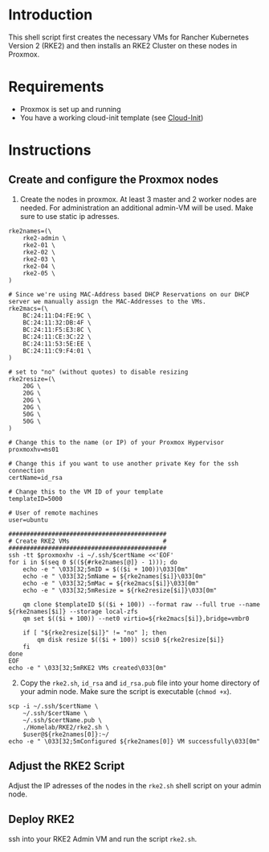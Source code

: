 # Introduction
This shell script first creates the necessary VMs for Rancher Kubernetes Version 2 (RKE2) and then installs an RKE2 Cluster on these nodes in Proxmox.

# Requirements
- Proxmox is set up and running
- You have a working cloud-init template (see [Cloud-Init](../Cloud-Init/Readme.md))

# Instructions
## Create and configure the Proxmox nodes
1. Create the nodes in proxmox. At least 3 master and 2 worker nodes are needed. For administration an additional admin-VM will be used. Make sure to use static ip adresses.
```shell
rke2names=(\
    rke2-admin \
    rke2-01 \
    rke2-02 \
    rke2-03 \
    rke2-04 \
    rke2-05 \
)

# Since we're using MAC-Address based DHCP Reservations on our DHCP server we manually assign the MAC-Addresses to the VMs.
rke2macs=(\
    BC:24:11:D4:FE:9C \
    BC:24:11:32:DB:4F \
    BC:24:11:F5:E3:8C \
    BC:24:11:CE:3C:22 \
    BC:24:11:53:5E:EE \
    BC:24:11:C9:F4:01 \
)

# set to "no" (without quotes) to disable resizing
rke2resize=(\
    20G \
    20G \
    20G \
    20G \
    50G \
    50G \
)

# Change this to the name (or IP) of your Proxmox Hypervisor
proxmoxhv=ms01

# Change this if you want to use another private Key for the ssh connection 
certName=id_rsa

# Change this to the VM ID of your template
templateID=5000

# User of remote machines
user=ubuntu

############################################
# Create RKE2 VMs                          #
############################################
ssh -tt $proxmoxhv -i ~/.ssh/$certName <<'EOF'
for i in $(seq 0 $((${#rke2names[@]} - 1))); do
    echo -e " \033[32;5mID = $(($i + 100))\033[0m"
    echo -e " \033[32;5mName = ${rke2names[$i]}\033[0m"
    echo -e " \033[32;5mMac = ${rke2macs[$i]}\033[0m"
    echo -e " \033[32;5mResize = ${rke2resize[$i]}\033[0m"

    qm clone $templateID $(($i + 100)) --format raw --full true --name ${rke2names[$i]} --storage local-zfs
    qm set $(($i + 100)) --net0 virtio=${rke2macs[$i]},bridge=vmbr0
    
    if [ "${rke2resize[$i]}" != "no" ]; then
        qm disk resize $(($i + 100)) scsi0 ${rke2resize[$i]}
    fi
done
EOF
echo -e " \033[32;5mRKE2 VMs created\033[0m"
```
2. Copy the `rke2.sh`, `id_rsa` and `id_rsa.pub` file into your home directory of your admin node. Make sure the script is executable (`chmod +x`).
```shell
scp -i ~/.ssh/$certName \
    ~/.ssh/$certName \
    ~/.ssh/$certName.pub \
    ./Homelab/RKE2/rke2.sh \
    $user@${rke2names[0]}:~/
echo -e " \033[32;5mConfigured ${rke2names[0]} VM successfully\033[0m"
```

## Adjust the RKE2 Script
Adjust the IP adresses of the nodes in the `rke2.sh` shell script on your admin node.

## Deploy RKE2
ssh into your RKE2 Admin VM and run the script `rke2.sh`.